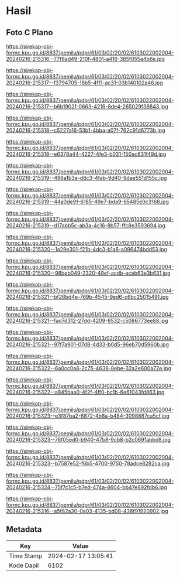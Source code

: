 # Hasil

## Foto C Plano

https://sirekap-obj-formc.kpu.go.id/8837/pemilu/pdpr/61/03/02/20/02/6103022002004-20240216-215316--77f8ad49-210f-4801-a416-385f055a4b6e.jpg

https://sirekap-obj-formc.kpu.go.id/8837/pemilu/pdpr/61/03/02/20/02/6103022002004-20240216-215317--f3794705-18b5-4f11-ac31-03b140102a46.jpg

https://sirekap-obj-formc.kpu.go.id/8837/pemilu/pdpr/61/03/02/20/02/6103022002004-20240216-215317--b6b1902f-0663-4216-8de4-265029f38843.jpg

https://sirekap-obj-formc.kpu.go.id/8837/pemilu/pdpr/61/03/02/20/02/6103022002004-20240216-215318--c5227a16-53b1-4bba-a07f-762c91d6773b.jpg

https://sirekap-obj-formc.kpu.go.id/8837/pemilu/pdpr/61/03/02/20/02/6103022002004-20240216-215318--e6378a44-4227-4fe3-b031-150ac831f49d.jpg

https://sirekap-obj-formc.kpu.go.id/8837/pemilu/pdpr/61/03/02/20/02/6103022002004-20240216-215319--496a1b3e-d8c3-4fab-9d40-9dae551d155c.jpg

https://sirekap-obj-formc.kpu.go.id/8837/pemilu/pdpr/61/03/02/20/02/6103022002004-20240216-215319--44a0de91-6185-49e7-bda9-65485e0c3168.jpg

https://sirekap-obj-formc.kpu.go.id/8837/pemilu/pdpr/61/03/02/20/02/6103022002004-20240216-215319--d17abb5c-ab3a-4c16-8b57-ffc8e3593694.jpg

https://sirekap-obj-formc.kpu.go.id/8837/pemilu/pdpr/61/03/02/20/02/6103022002004-20240216-215320--1a29e301-f21b-4dc3-b1a6-a096474bdd53.jpg

https://sirekap-obj-formc.kpu.go.id/8837/pemilu/pdpr/61/03/02/20/02/6103022002004-20240216-215320--98beb049-2320-49ef-acdb-aceb63e3b631.jpg

https://sirekap-obj-formc.kpu.go.id/8837/pemilu/pdpr/61/03/02/20/02/6103022002004-20240216-215321--bf26bd4e-769b-4545-9ed6-c6bc25015491.jpg

https://sirekap-obj-formc.kpu.go.id/8837/pemilu/pdpr/61/03/02/20/02/6103022002004-20240216-215321--fad7d312-27dd-4209-8532-c5086773ee88.jpg

https://sirekap-obj-formc.kpu.go.id/8837/pemilu/pdpr/61/03/02/20/02/6103022002004-20240216-215321--97f7a901-07d8-4d33-b0d5-96eb70d5960b.jpg

https://sirekap-obj-formc.kpu.go.id/8837/pemilu/pdpr/61/03/02/20/02/6103022002004-20240216-215322--6a0cc0a6-2c75-4638-8ebe-32a2e600a72e.jpg

https://sirekap-obj-formc.kpu.go.id/8837/pemilu/pdpr/61/03/02/20/02/6103022002004-20240216-215322--a845baa0-4f2f-4ff0-bc1b-6e61043fd863.jpg

https://sirekap-obj-formc.kpu.go.id/8837/pemilu/pdpr/61/03/02/20/02/6103022002004-20240216-215323--e3f87ba2-6872-4b8a-b484-3098867ca5cf.jpg

https://sirekap-obj-formc.kpu.go.id/8837/pemilu/pdpr/61/03/02/20/02/6103022002004-20240216-215323--76f05ed0-b940-47b8-9cb8-b2c0691abbd8.jpg

https://sirekap-obj-formc.kpu.go.id/8837/pemilu/pdpr/61/03/02/20/02/6103022002004-20240216-215323--b7587e52-f6b5-4700-9750-78adce8282ca.jpg

https://sirekap-obj-formc.kpu.go.id/8837/pemilu/pdpr/61/03/02/20/02/6103022002004-20240216-215324--75f7c1c5-b7ed-474a-8604-bb47e892fdb6.jpg

https://sirekap-obj-formc.kpu.go.id/8837/pemilu/pdpr/61/03/02/20/02/6103022002004-20240216-215316--a5f82a30-0a03-4135-bd08-438f91920902.jpg


## Metadata

| Key        | Value               |
| ---------- | ------------------- |
| Time Stamp | 2024-02-17 13:05:41 |
| Kode Dapil | 6102                |



